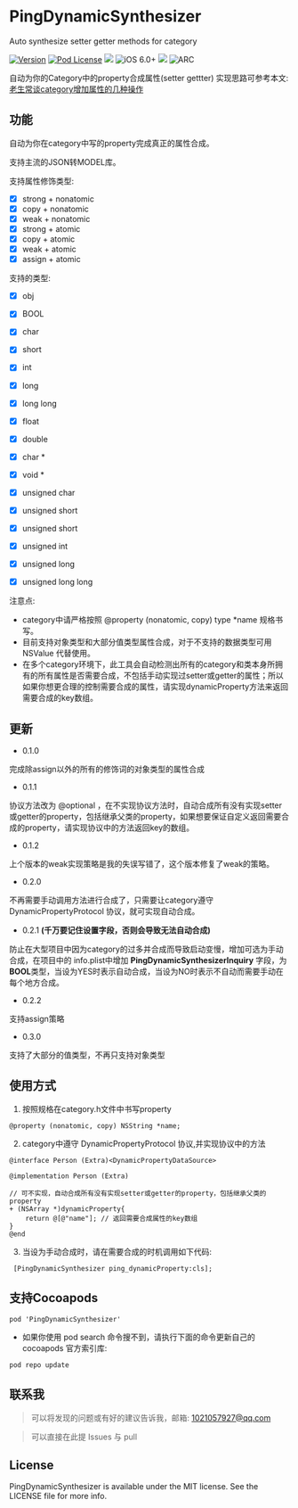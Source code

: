 # PingDynamicSynthesizer
Auto synthesize setter getter methods for category

[![Version](https://img.shields.io/cocoapods/v/PingDynamicSynthesizer.svg?style=flat)](http://cocoapods.org/pods/PingDynamicSynthesizer)
[![Pod License](http://img.shields.io/cocoapods/l/PingDynamicSynthesizer.svg?style=flat)](https://opensource.org/licenses/MIT)
![](https://img.shields.io/badge/language-objc-orange.svg)
![iOS 6.0+](https://img.shields.io/badge/iOS-6.0%2B-blue.svg)
![](https://img.shields.io/badge/language-objc-orange.svg)
![ARC](https://img.shields.io/badge/ARC-orange.svg)

自动为你的Category中的property合成属性(setter gettter)
实现思路可参考本文:[老生常谈category增加属性的几种操作](https://www.junghsu.top)

## 功能
自动为你在category中写的property完成真正的属性合成。

支持主流的JSON转MODEL库。

支持属性修饰类型:
- [x]  strong + nonatomic
- [x]  copy + nonatomic
- [x]  weak + nonatomic 
- [x]  strong + atomic
- [x]  copy + atomic
- [x]  weak + atomic
- [x]  assign + atomic

支持的类型:

- [x]  obj
- [x]  BOOL
- [x]  char
- [x]  short
- [x]  int
- [x]  long
- [x]  long long
- [x]  float
- [x]  double
- [x]  char *
- [x]  void *
- [x]  unsigned char
- [x]  unsigned short
- [x]  unsigned short
- [x]  unsigned int
- [x]  unsigned long
- [x]  unsigned long long


注意点: 
* category中请严格按照 @property (nonatomic, copy) type *name 规格书写。
* 目前支持对象类型和大部分值类型属性合成，对于不支持的数据类型可用 NSValue 代替使用。
* 在多个category环境下，此工具会自动检测出所有的category和类本身所拥有的所有属性是否需要合成，不包括手动实现过setter或getter的属性；所以如果你想更合理的控制需要合成的属性，请实现dynamicProperty方法来返回需要合成的key数组。



## 更新
* 0.1.0 

完成除assign以外的所有的修饰词的对象类型的属性合成

* 0.1.1

协议方法改为 @optional ，在不实现协议方法时，自动合成所有没有实现setter或getter的property，包括继承父类的property，如果想要保证自定义返回需要合成的property，请实现协议中的方法返回key的数组。

* 0.1.2 

上个版本的weak实现策略是我的失误写错了，这个版本修复了weak的策略。

* 0.2.0

不再需要手动调用方法进行合成了，只需要让category遵守 DynamicPropertyProtocol 协议，就可实现自动合成。

* 0.2.1  **(千万要记住设置字段，否则会导致无法自动合成)**

防止在大型项目中因为category的过多并合成而导致启动变慢，增加可选为手动合成，在项目中的 info.plist中增加 **PingDynamicSynthesizerInquiry**  字段，为**BOOL**类型，当设为YES时表示自动合成，当设为NO时表示不自动而需要手动在每个地方合成。

* 0.2.2

支持assign策略

* 0.3.0

支持了大部分的值类型，不再只支持对象类型

## 使用方式
1. 按照规格在category.h文件中书写property

```
@property (nonatomic, copy) NSString *name;

```
2. category中遵守 DynamicPropertyProtocol 协议,并实现协议中的方法
```
@interface Person (Extra)<DynamicPropertyDataSource>

@implementation Person (Extra)

// 可不实现，自动合成所有没有实现setter或getter的property，包括继承父类的property
+ (NSArray *)dynamicProperty{
    return @[@"name"]; // 返回需要合成属性的key数组
}
@end

```

3. 当设为手动合成时，请在需要合成的时机调用如下代码:
```
 [PingDynamicSynthesizer ping_dynamicProperty:cls];
```

## 支持Cocoapods
```
pod 'PingDynamicSynthesizer'
```
* 如果你使用 pod search 命令搜不到，请执行下面的命令更新自己的 cocoapods 官方索引库:

```
pod repo update
```

## 联系我

> 可以将发现的问题或有好的建议告诉我，邮箱: 1021057927@qq.com

> 可以直接在此提 Issues 与 pull

## License

PingDynamicSynthesizer is available under the MIT license. See the LICENSE file for more info.
